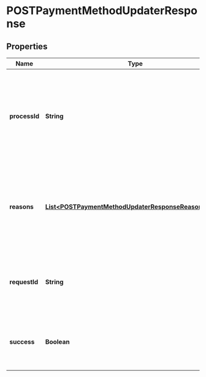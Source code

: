 

# POSTPaymentMethodUpdaterResponse


## Properties

| Name | Type | Description | Notes |
|------------ | ------------- | ------------- | -------------|
|**processId** | **String** | The ID of the running process when the exception occurs. This field is available only if the &#x60;success&#x60; field is &#x60;false&#x60;.  |  [optional] |
|**reasons** | [**List&lt;POSTPaymentMethodUpdaterResponseReasonsInner&gt;**](POSTPaymentMethodUpdaterResponseReasonsInner.md) | The container of the error code and message. This field is available only if the &#x60;success&#x60; field is &#x60;false&#x60;.  |  [optional] |
|**requestId** | **String** | The ID of the request. This field is available only if the &#x60;success&#x60; field is &#x60;false&#x60;  |  [optional] |
|**success** | **Boolean** | Indicates whether the request to create a PMU batch is sent successfully.  |  [optional] |



